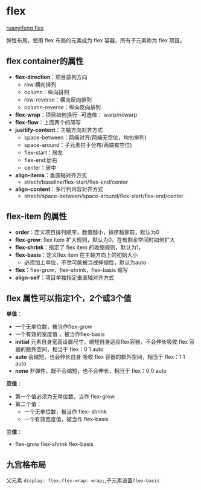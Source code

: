 # flex
[ruanyifeng flex](https://www.ruanyifeng.com/blog/2015/07/flex-grammar.html)

弹性布局，使用 flex 布局的元素成为 flex 容器，所有子元素称为 flex 项目。
## flex container的属性
- **flex-direction**：项目排列方向
  - row:横向排列
  - column：纵向排列
  - row-reverse：横向反向排列
  - column-reverse：纵向反向排列
- **flex-wrap**：项目如何换行
  -可选值： warp/nowarp
- **flex-flow**：上面两个的简写
- **jusitify-content**：主轴方向对齐方式
  - space-between：两端对齐(两端无空位，均匀排列)
  - space-around：子元素拉手分布(两端有空位)
  - flex-start：居左
  - flex-end:居右
  - center：居中
- **align-items**：垂直轴对齐方式
  - strech/baseline/flex-start/flex-end/center
- **align-content**：多行列内容对齐方式
  - strech/space-between/space-around/flex-start/flex-end/center

## flex-item 的属性

- **order**：定义项目排列顺序，数值越小，排序越靠前，默认为0
- **flex-grow**: flex item 扩大规则，默认为0，在有剩余空间时如何扩大
- **flex-shrink**：指定了 flex item 的收缩规则，默认为1，
- **flex-basis**：定义flex item 在主轴方向上的初始大小
  - 必须加上单位，不然可能被当成伸缩性，默认为auto
- **flex**：flex-grow，flex-shrink，flex-basis 缩写
- **align-self**：项目单独指定垂直轴对齐方式

## flex 属性可以指定1个，2个或3个值

**单值**：
  - 一个无单位数，被当作flex-grow
  - 一个有效的宽度值 ，被当作flex-basis
  - **initial**
    元素自身宽高设置尺寸，缩短自身适应flex容器，不会伸长吸收 flex 容器的额外空间，相当于 flex：0 1 auto
  - **auto**
    会缩短，也会伸长自身 吸收 flex 容器的额外空间，相当于 flex：1 1 auto
  - **none**
    非弹性，既不会缩短，也不会伸长，相当于 flex：0 0 auto

**双值**：
  - 第一个值必须为无单位数，当作 flex-grow
  - 第二个值：
    - 一个无单位数，被当作 flex- shrink
    - 一个有效宽度值，被当作 flex-basis

**三值**：
  - flex-grow flex-shrink flex-basis

## 九宫格布局
父元素 
``display: flex;flex-wrap: wrap;``,子元素设置``flex-basis``















